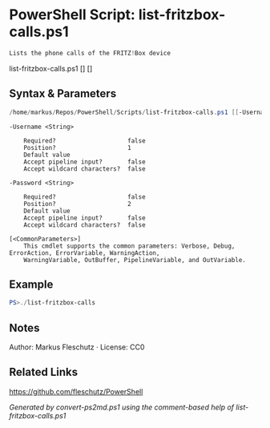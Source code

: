 # PowerShell Script: list-fritzbox-calls.ps1
```powershell
Lists the phone calls of the FRITZ!Box device
```

list-fritzbox-calls.ps1 [<Username>] [<Password>]

## Syntax & Parameters
```powershell
/home/markus/Repos/PowerShell/Scripts/list-fritzbox-calls.ps1 [[-Username] <String>] [[-Password] <String>] [<CommonParameters>]
```

```
-Username <String>
    
    Required?                    false
    Position?                    1
    Default value                
    Accept pipeline input?       false
    Accept wildcard characters?  false
```

```
-Password <String>
    
    Required?                    false
    Position?                    2
    Default value                
    Accept pipeline input?       false
    Accept wildcard characters?  false
```

```
[<CommonParameters>]
    This cmdlet supports the common parameters: Verbose, Debug, ErrorAction, ErrorVariable, WarningAction, 
    WarningVariable, OutBuffer, PipelineVariable, and OutVariable.
```

## Example
```powershell
PS>./list-fritzbox-calls
```


## Notes
Author: Markus Fleschutz · License: CC0

## Related Links
https://github.com/fleschutz/PowerShell

*Generated by convert-ps2md.ps1 using the comment-based help of list-fritzbox-calls.ps1*
